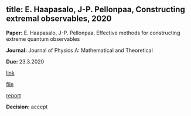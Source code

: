 title: E. Haapasalo, J-P. Pellonpaa, Constructing extremal observables, 2020
---
**Paper:** E. Haapasalo, J-P. Pellonpaa, Effective methods for constructing extreme quantum observables

**Journal:** Journal of Physics A: Mathematical and Theoretical

**Due:** 23.3.2020

[link](https://mc04.manuscriptcentral.com/jphysa-iop)

[file](REF_haapasalo2020/file.pdf)

[report](REF_haapasalo2020/report.pdf)

**Decision:** accept
